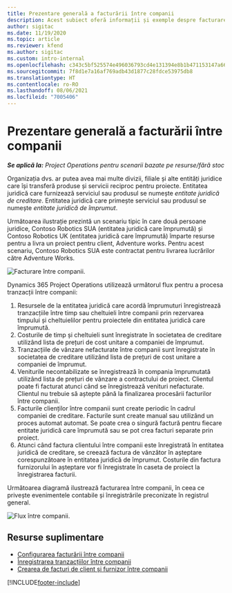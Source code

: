 ```yaml
---
title: Prezentare generală a facturării între companii
description: Acest subiect oferă informații și exemple despre facturarea între companii pentru proiecte.
author: sigitac
ms.date: 11/19/2020
ms.topic: article
ms.reviewer: kfend
ms.author: sigitac
ms.custom: intro-internal
ms.openlocfilehash: c343c5bf525574e496036793cd4e131394e8b1b471153147a66cfebe1acf3fce
ms.sourcegitcommit: 7f8d1e7a16af769adb43d1877c28fdce53975db8
ms.translationtype: HT
ms.contentlocale: ro-RO
ms.lasthandoff: 08/06/2021
ms.locfileid: "7005406"
---
```

# <a name="intercompany-invoicing-overview"></a>Prezentare generală a facturării între companii

_**Se aplică la:** Project Operations pentru scenarii bazate pe resurse/fără stoc_

Organizația dvs. ar putea avea mai multe divizii, filiale și alte entități juridice care își transferă produse și servicii reciproc pentru proiecte. Entitatea juridică care furnizează serviciul sau produsul se numește *entitate juridică de creditare*. Entitatea juridică care primește serviciul sau produsul se numește *entitate juridică de împrumut*.

Următoarea ilustrație prezintă un scenariu tipic în care două persoane juridice, Contoso Robotics SUA (entitatea juridică care împrumută) și Contoso Robotics UK (entitatea juridică care împrumută) împarte resurse pentru a livra un proiect pentru client, Adventure works. Pentru acest scenariu, Contoso Robotics SUA este contractat pentru livrarea lucrărilor către Adventure Works.

![Facturare între companii.](./media/IntercompanyScenario.png) 

Dynamics 365 Project Operations utilizează următorul flux pentru a procesa tranzacții între companii:

1. Resursele de la entitatea juridică care acordă împrumuturi înregistrează tranzacțiile între timp sau cheltuieli între companii prin rezervarea timpului și cheltuielilor pentru proiectele din entitatea juridică care împrumută.
2. Costurile de timp și cheltuieli sunt înregistrate în societatea de creditare utilizând lista de prețuri de cost unitare a companiei de împrumut.
3. Tranzacțiile de vânzare nefacturate între companii sunt înregistrate în societatea de creditare utilizând lista de prețuri de cost unitare a companiei de împrumut.
4. Veniturile necontabilizate se înregistrează în compania împrumutată utilizând lista de prețuri de vânzare a contractului de proiect. Clientul poate fi facturat atunci când se înregistrează venituri nefacturate. Clientul nu trebuie să aștepte până la finalizarea procesării facturilor între companii.
5. Facturile clienților între companii sunt create periodic în cadrul companiei de creditare. Facturile sunt create manual sau utilizând un proces automat automat. Se poate crea o singură factură pentru fiecare entitate juridică care împrumută sau se pot crea facturi separate prin proiect.
6. Atunci când factura clientului între companii este înregistrată în entitatea juridică de creditare, se creează factura de vânzător în așteptare corespunzătoare în entitatea juridică de împrumut. Costurile din factura furnizorului în așteptare vor fi înregistrate în caseta de proiect la înregistrarea facturii.

Următoarea diagramă ilustrează facturarea între companii, în ceea ce privește evenimentele contabile și înregistrările preconizate în registrul general.

![Flux între companii.](./media/IntercompanyFlow.png)

## <a name="additional-resources"></a>Resurse suplimentare

- [Configurarea facturării între companii](configure-intercompany-invoicing.md)
- [Înregistrarea tranzacțiilor între companii](create-intercompany-transactions.md)
- [Crearea de facturi de client și furnizor între companii](create-intercompany-customer-vendor-invoices.md)


[!INCLUDE[footer-include](../includes/footer-banner.md)]